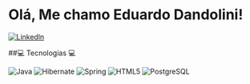# Olá, Me chamo Eduardo Dandolini!

[![Linkedln](https://img.shields.io/badge/LinkedIn-0077B5?style=for-the-badge&logo=linkedin&logoColor=white)](https://www.linkedin.com/in/eduardo-dandolini-b45493258/)

##💻 Tecnologias 💻

![Java](https://img.shields.io/badge/-Java-black?style=flat-square&logo=java)
![Hibernate](https://img.shields.io/badge/-Hibernate-black?style=flat-square&logo=hibernate)
![Spring](https://img.shields.io/badge/-Spring-black?style=flat-square&logo=spring)
![HTML5](https://img.shields.io/badge/-HTML5-E34F26?style=flat-square&logo=html5&logoColor=white)
![PostgreSQL](https://img.shields.io/badge/-PostgreSQL-336791?style=flat-square&logo=postgresql)
